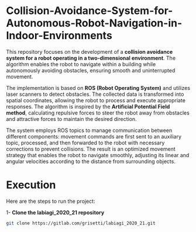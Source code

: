 # **Collision-Avoidance-System-for-Autonomous-Robot-Navigation-in-Indoor-Environments**

This repository focuses on the development of a **collision avoidance system for a robot operating in a two-dimensional environment**. The algorithm enables the robot to navigate within a building while autonomously avoiding obstacles, ensuring smooth and uninterrupted movement.

The implementation is based on **ROS (Robot Operating System)** and utilizes laser scanners to detect obstacles. The collected data is transformed into spatial coordinates, allowing the robot to process and execute appropriate responses. The algorithm is inspired by the **Artificial Potential Field method**, calculating repulsive forces to steer the robot away from obstacles and attractive forces to maintain the desired direction.

The system employs ROS topics to manage communication between different components: movement commands are first sent to an auxiliary topic, processed, and then forwarded to the robot with necessary corrections to prevent collisions. The result is an optimized movement strategy that enables the robot to navigate smoothly, adjusting its linear and angular velocities according to the distance from surrounding objects.

# **Execution**

Here are the steps to run the project:

1- **Clone the labiagi_2020_21 repository**
   
   ``` bash
   git clone https://gitlab.com/grisetti/labiagi_2020_21.git 
   ```
